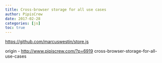 ```yaml
---
title: Cross-browser storage for all use cases
author: PipisCrew
date: 2017-02-28
categories: [js]
toc: true
---
```


https://github.com/marcuswestin/store.js

origin - http://www.pipiscrew.com/?p=6919 cross-browser-storage-for-all-use-cases
